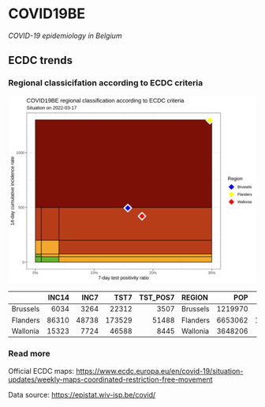 
# COVID19BE

*COVID-19 epidemiology in Belgium*

## ECDC trends

### Regional classicifation according to ECDC criteria

![](COVID9BE-ecdc-trend.png)

|          | INC14 |  INC7 |   TST7 | TST\_POS7 | REGION   |     POP | INC14\_RT |       PR7 |        GR |
| :------- | ----: | ----: | -----: | --------: | :------- | ------: | --------: | --------: | --------: |
| Brussels |  6034 |  3264 |  22312 |      3507 | Brussels | 1219970 |  494.6023 | 0.1571800 | 0.1783394 |
| Flanders | 86310 | 48738 | 173529 |     51488 | Flanders | 6653062 | 1297.2974 | 0.2967112 | 0.2971894 |
| Wallonia | 15323 |  7724 |  46588 |      8445 | Wallonia | 3648206 |  420.0147 | 0.1812699 | 0.0164495 |

### Read more

Official ECDC maps:
<https://www.ecdc.europa.eu/en/covid-19/situation-updates/weekly-maps-coordinated-restriction-free-movement>

Data source: <https://epistat.wiv-isp.be/covid/>
